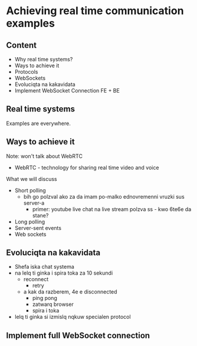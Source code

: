 # Achieving real time communication examples

## Content

- Why real time systems?
- Ways to achieve it
- Protocols
- WebSockets
- Evoluciqta na kakavidata
- Implement WebSocket Connection FE + BE

## Real time systems

Examples are everywhere.

## Ways to achieve it

Note: won't talk about WebRTC
- WebRTC - technology for sharing real time video and voice

What we will discuss
- Short polling
    - bih go polzval ako za da imam po-malko ednovremenni vruzki sus server-a
        - primer: youtube live chat na live stream polzva ss - kwo 6te6e da stane?
- Long polling
- Server-sent events
- Web sockets

## Evoluciqta na kakavidata

- Shefa iska chat systema
- na lelq ti ginka i spira toka za 10 sekundi
    - reconnect
        - retry
    - a kak da razberem, 4e e disconnected
        - ping pong
        - zatwarq browser
        - spira i toka
- lelq ti ginka si izmislq nqkuw specialen protocol

## Implement full WebSocket connection
